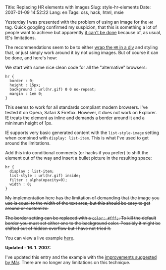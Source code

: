 Title: Replacing HR elements with images
Slug: style-hr-elements
Date: 2007-01-09 14:52:22
Lang: en
Tags: css, hack, html, msie

Yesterday I was presented with the problem of using an image for the `HR` tag. Quick googling confirmed my suspicion, that this is something a lot of people want to achieve but apparently [it can't be done][1] because of, as usual, IE's limitations.

The recommendations seem to be to either [wrap the `HR` in a div][2] and styling that, or just simply work around it by not using images. But of course it can be done, and here's how:

We start with some nice clean code for all the "alternative" browsers:

    hr {
      border : 0;
      height : 15px;
      background : url(hr.gif) 0 0 no-repeat;
      margin : 1em 0;
    }

This seems to work for all standards compliant modern browsers. I've tested it on Opera, Safari & Firefox. However, it does not work on Explorer. IE treats the element as inline and demands a border around it and a minimum height of 1px.

IE supports very basic generated content with the `list-style-image` setting when combined with `display: list-item`. This is what I've used to get around the limitations.

Add this into conditional comments (or hacks if you prefer) to shift the element out of the way and insert a bullet picture in the resulting space:

    hr {
      display : list-item;
      list-style : url(hr.gif) inside;
      filter : alpha(opacity=0);
      width : 0;
    }

<del>My implementation here has the limitation of demanding that the image you use is equal to the width of the text area, but this should be easy to get around or customize.</del>

<del>The border setting can be replaced with a `color: #fff;`. To kill the default border you must set either one to the background color. Possibly it might be shifted out of hidden overflow but I have not tried it.</del>

You can view a live example [here][3].

**Updated - 16. 1. 2007:**

I've updated this entry and the example with the [improvements suggested by Már][4]. There are no longer any limitations on this technique.

[1]: http://www.sovavsiti.cz/css/hr.html "Styling HR with CSS"
[2]: http://bitesizestandards.com/bites/styling-horizontal-rules-with-css "Styling horizontal rules with CSS"
[3]: /files/hr-example/ "A live example of this technique"
[4]: http://mar.anomy.net/entry/2007/01/14/00.37.48/